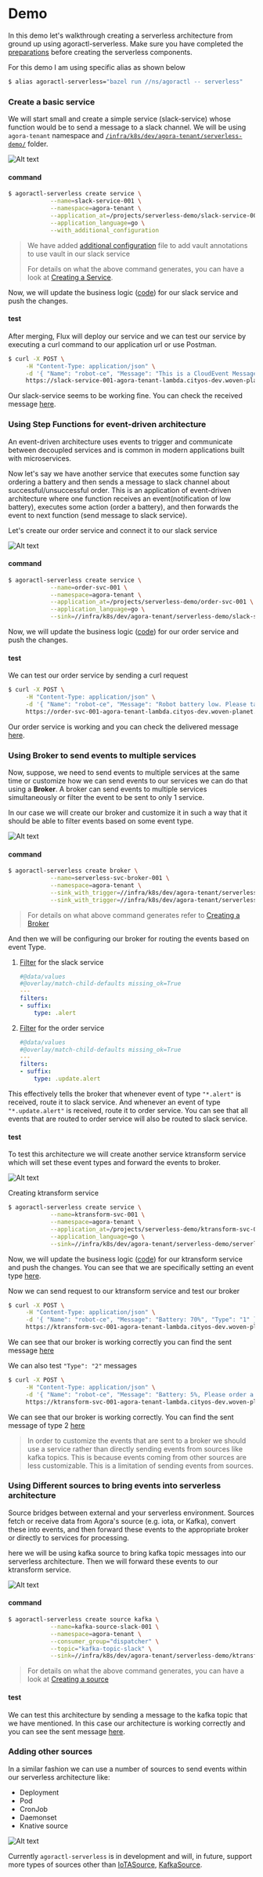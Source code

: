# Demo

In this demo let's walkthrough creating a serverless architecture from ground up using agoractl-serverless. Make sure you have completed the [preparations](./01_quickstart.md#what-youll-need) before creating the serverless components.

For this demo I am using specific alias as shown below

```zsh
$ alias agoractl-serverless="bazel run //ns/agoractl -- serverless"
```

### Create a basic service

We will start small and create a simple service (slack-service) whose function would be to send a message to a slack channel. We will be using `agora-tenant` namespace and [`/infra/k8s/dev/agora-tenant/serverless-demo/`](https://github.com/wp-wcm/city/tree/main/infra/k8s/dev/agora-tenant/serverless-demo) folder.

![Alt text](./assets/demo-1.png)

#### command

```zsh
$ agoractl-serverless create service \
            --name=slack-service-001 \
            --namespace=agora-tenant \
            --application_at=/projects/serverless-demo/slack-service-001 \
            --application_language=go \
            --with_additional_configuration
```

> We have added [additional configuration](./02_references.md#integrating-vault-with-your-service) file to add vault annotations to use vault in our slack service
>
> For details on what the above command generates, you can have a look at [Creating a Service](./01_quickstart.md#2-create-your-service).

Now, we will update the business logic ([code](https://github.com/wp-wcm/city/blob/main/projects/serverless-demo/slack-service-001/main.go)) for our slack service and push the changes.

#### test

After merging, Flux will deploy our service and we can test our service by executing a curl command to our application url or use Postman.

```zsh
$ curl -X POST \
     -H "Content-Type: application/json" \
     -d '{ "Name": "robot-ce", "Message": "This is a CloudEvent Message from a curl command!"}' \
     https://slack-service-001-agora-tenant-lambda.cityos-dev.woven-planet.tech/
```

Our slack-service seems to be working fine. You can check the received message [here](https://woven-by-toyota.slack.com/archives/C061MHJRZ7U/p1698648143179839).

### Using Step Functions for event-driven architecture

An event-driven architecture uses events to trigger and communicate between decoupled services and is common in modern applications built with microservices.

Now let's say we have another service that executes some function say ordering a battery and then sends a message to slack channel about successful/unsuccessful order. This is an application of event-driven architecture where one function receives an event(notification of low battery), executes some action (order a battery), and then forwards the event to next function (send message to slack service).

Let's create our order service and connect it to our slack service

![Alt text](./assets/demo-2-1.png)


#### command

```zsh
$ agoractl-serverless create service \
            --name=order-svc-001 \
            --namespace=agora-tenant \
            --application_at=/projects/serverless-demo/order-svc-001 \
            --application_language=go \
            --sink=//infra/k8s/dev/agora-tenant/serverless-demo/slack-service-001:slack-service-001
```

Now, we will update the business logic ([code](https://github.com/wp-wcm/city/blob/main/projects/serverless-demo/order-svc-001/main.go)) for our order service and push the changes.

#### test

We can test our order service by sending a curl request


```zsh
$ curl -X POST \
     -H "Content-Type: application/json" \
     -d '{ "Name": "robot-ce", "Message": "Robot battery low. Please take action!"}' \
     https://order-svc-001-agora-tenant-lambda.cityos-dev.woven-planet.tech/
```

Our order service is working and you can check the delivered message [here](https://woven-by-toyota.slack.com/archives/C061MHJRZ7U/p1698649424977549).

### Using Broker to send events to multiple services

Now, suppose, we need to send events to multiple services at the same time or customize how we can send events to our services we can do that using a **Broker**. A broker can send events to multiple services simultaneously or filter the event to be sent to only 1 service. 

In our case we will create our broker and customize it in such a way that it should be able to filter events based on some event type.

![Alt text](./assets/demo-3-1.png)

#### command

```zsh
$ agoractl-serverless create broker \
            --name=serverless-svc-broker-001 \
            --namespace=agora-tenant \
            --sink_with_trigger=//infra/k8s/dev/agora-tenant/serverless-demo/slack-service-001:slack-service-001 \
            --sink_with_trigger=//infra/k8s/dev/agora-tenant/serverless-demo/order-svc-001:order-svc-001
```

> For details on what above command generates refer to [Creating a Broker](./01_quickstart.md#3-create-your-broker)

And then we will be configuring our broker for routing the events based on event Type.


1. [Filter](https://github.com/wp-wcm/city/blob/main/infra/k8s/dev/agora-tenant/serverless-demo/serverless-svc-broker-001/trigger-0-values.yaml) for the slack service

    ```yaml
    #@data/values
    #@overlay/match-child-defaults missing_ok=True
    ---
    filters:
    - suffix:
        type: .alert
    ```

2. [Filter](https://github.com/wp-wcm/city/blob/main/infra/k8s/dev/agora-tenant/serverless-demo/serverless-svc-broker-001/trigger-1-values.yaml) for the order service

    ```yaml
    #@data/values
    #@overlay/match-child-defaults missing_ok=True
    ---
    filters:
    - suffix:
        type: .update.alert
    ```

This effectively tells the broker that whenever event of type `"*.alert"` is received, route it to slack service. And whenever an event of type `"*.update.alert"` is received, route it to order service. You can see that all events that are routed to order service will also be routed to slack service.

#### test

To test this architecture we will create another service ktransform service which will set these event types and forward the events to broker.

![Alt text](./assets/demo-3-2.png)

Creating ktransform service

```zsh
$ agoractl-serverless create service \
            --name=ktransform-svc-001 \
            --namespace=agora-tenant \
            --application_at=/projects/serverless-demo/ktransform-svc-001 \
            --application_language=go \
            --sink=//infra/k8s/dev/agora-tenant/serverless-demo/serverless-svc-broker-001:serverless-svc-broker-001
```

Now, we will update the business logic ([code](https://github.com/wp-wcm/city/blob/main/projects/serverless-demo/ktransform-svc-001/main.go)) for our ktransform service and push the changes. You can see that we are specifically setting an event type [here](https://github.com/wp-wcm/city/blob/24781a294471b8f002d155ce8cf5aace71723de6/projects/serverless-demo/ktransform-svc-001/main.go#L41).

Now we can send request to our ktransform service and test our broker

```zsh
$ curl -X POST \
     -H "Content-Type: application/json" \
     -d '{ "Name": "robot-ce", "Message": "Battery: 70%", "Type": "1" }' \
     https://ktransform-svc-001-agora-tenant-lambda.cityos-dev.woven-planet.tech/
```
We can see that our broker is working correctly you can find the sent message [here](https://woven-by-toyota.slack.com/archives/C061MHJRZ7U/p1698653414977619)

We can also test `"Type": "2"` messages

```zsh
$ curl -X POST \
     -H "Content-Type: application/json" \
     -d '{ "Name": "robot-ce", "Message": "Battery: 5%, Please order a new battery", "Type": "2" }' \
     https://ktransform-svc-001-agora-tenant-lambda.cityos-dev.woven-planet.tech/
```

We can see that our broker is working correctly. You can find the sent message of type 2 [here](https://woven-by-toyota.slack.com/archives/C061MHJRZ7U/p1698653543349739)

> In order to customize the events that are sent to a broker we should use a service rather than directly sending events from sources like kafka topics. This is because events coming from other sources are less customizable. This is a limitation of sending events from sources.


### Using Different sources to bring events into serverless architecture

Source bridges between external and your serverless environment. Sources fetch or receive data from Agora's source (e.g. iota, or Kafka), convert these into events, and then forward these events to the appropriate broker or directly to services for processing.

here we will be using kafka source to bring kafka topic messages into our serverless architecture. Then we will forward these events to our ktransform service.


![Alt text](./assets/demo-4.png)

#### command

```zsh
$ agoractl-serverless create source kafka \
            --name=kafka-source-slack-001 \
            --namespace=agora-tenant \
            --consumer_group="dispatcher" \
            --topic="kafka-topic-slack" \
            --sink=//infra/k8s/dev/agora-tenant/serverless-demo/ktransform-svc-001:ktransform-svc-001
```

> For details on what the above command generates, you can have a look at [Creating a source](./01_quickstart.md#4-configure-your-source-and-deploy-your-service)
#### test

We can test this architecture by sending a message to the kafka topic that we have mentioned. 
In this case our architecture is working correctly and you can see the sent message [here](https://woven-by-toyota.slack.com/archives/C061MHJRZ7U/p1698654797926019).


### Adding other sources 

In a similar fashion we can use a number of sources to send events within our serverless architecture like:

- Deployment
- Pod
- CronJob
- Daemonset
- Knative source

![Alt text](./assets/demo-5.png)

Currently `agoractl-serverless` is in development and will, in future, support more types of sources other than [IoTASource](./01_quickstart.md#iota-source), [KafkaSource](./01_quickstart.md#kafka-source).



